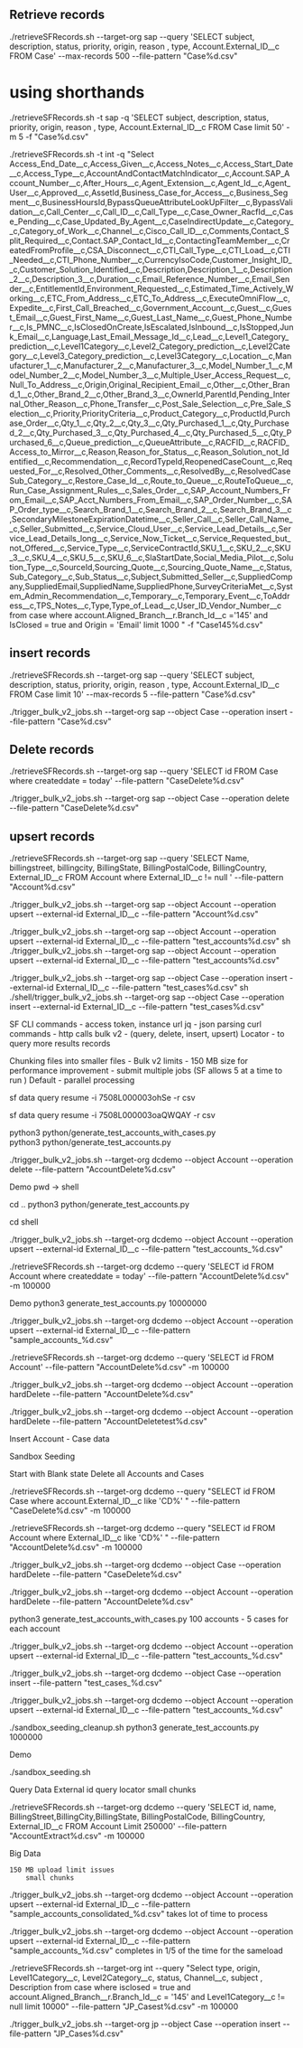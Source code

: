 ## Retrieve  records
./retrieveSFRecords.sh --target-org sap --query 'SELECT subject, description, status, priority, origin, reason , type, Account.External_ID__c  FROM Case' --max-records 500 --file-pattern "Case%d.csv" 
# using shorthands
./retrieveSFRecords.sh -t sap -q 'SELECT subject, description, status, priority, origin, reason , type, Account.External_ID__c  FROM Case limit 50' -m 5 -f "Case%d.csv"

./retrieveSFRecords.sh -t int -q "Select Access_End_Date__c,Access_Given__c,Access_Notes__c,Access_Start_Date__c,Access_Type__c,AccountAndContactMatchIndicator__c,Account.SAP_Account_Number__c,After_Hours__c,Agent_Extension__c,Agent_Id__c,Agent_User__c,Approved__c,AssetId,Business_Case_for_Access__c,Business_Segment__c,BusinessHoursId,BypassQueueAttributeLookUpFilter__c,BypassValidation__c,Call_Center__c,Call_ID__c,Call_Type__c,Case_Owner_RacfId__c,Case_Pending__c,Case_Updated_By_Agent__c,CaseIndirectUpdate__c,Category__c,Category_of_Work__c,Channel__c,Cisco_Call_ID__c,Comments,Contact_Split_Required__c,Contact.SAP_Contact_Id__c,ContactingTeamMember__c,CreatedFromProfile__c,CSA_Disconnect__c,CTI_Call_Type__c,CTI_Load__c,CTI_Needed__c,CTI_Phone_Number__c,CurrencyIsoCode,Customer_Insight_ID__c,Customer_Solution_Identified__c,Description,Description_1__c,Description_2__c,Description_3__c,Duration__c,Email_Reference_Number__c,Email_Sender__c,EntitlementId,Environment_Requested__c,Estimated_Time_Actively_Working__c,ETC_From_Address__c,ETC_To_Address__c,ExecuteOmniFlow__c,Expedite__c,First_Call_Breached__c,Government_Account__c,Guest__c,Guest_Email__c,Guest_First_Name__c,Guest_Last_Name__c,Guest_Phone_Number__c,Is_PMNC__c,IsClosedOnCreate,IsEscalated,IsInbound__c,IsStopped,Junk_Email__c,Language,Last_Email_Message_Id__c,Lead__c,Level1_Category_prediction__c,Level1Category__c,Level2_Category_prediction__c,Level2Category__c,Level3_Category_prediction__c,Level3Category__c,Location__c,Manufacturer_1__c,Manufacturer_2__c,Manufacturer_3__c,Model_Number_1__c,Model_Number_2__c,Model_Number_3__c,Multiple_User_Access_Request__c,Null_To_Address__c,Origin,Original_Recipient_Email__c,Other__c,Other_Brand_1__c,Other_Brand_2__c,Other_Brand_3__c,OwnerId,ParentId,Pending_Internal_Other_Reason__c,Phone_Transfer__c,Post_Sale_Selection__c,Pre_Sale_Selection__c,Priority,PriorityCriteria__c,Product_Category__c,ProductId,Purchase_Order__c,Qty_1__c,Qty_2__c,Qty_3__c,Qty_Purchased_1__c,Qty_Purchased_2__c,Qty_Purchased_3__c,Qty_Purchased_4__c,Qty_Purchased_5__c,Qty_Purchased_6__c,Queue_prediction__c,QueueAttribute__c,RACFID__c,RACFID_Access_to_Mirror__c,Reason,Reason_for_Status__c,Reason_Solution_not_Identified__c,Recommendation__c,RecordTypeId,ReopenedCaseCount__c,Requested_For__c,Resolved_Other_Comments__c,ResolvedBy__c,ResolvedCaseSub_Category__c,Restore_Case_Id__c,Route_to_Queue__c,RouteToQueue__c,Run_Case_Assignment_Rules__c,Sales_Order__c,SAP_Account_Numbers_From_Email__c,SAP_Acct_Numbers_From_Email__c,SAP_Order_Number__c,SAP_Order_type__c,Search_Brand_1__c,Search_Brand_2__c,Search_Brand_3__c,SecondaryMilestoneExpirationDatetime__c,Seller_Call__c,Seller_Call_Name__c,Seller_Submitted__c,Service_Cloud_User__c,Service_Lead_Details__c,Service_Lead_Details_long__c,Service_Now_Ticket__c,Service_Requested_but_not_Offered__c,Service_Type__c,ServiceContractId,SKU_1__c,SKU_2__c,SKU_3__c,SKU_4__c,SKU_5__c,SKU_6__c,SlaStartDate,Social_Media_Pilot__c,Solution_Type__c,SourceId,Sourcing_Quote__c,Sourcing_Quote_Name__c,Status,Sub_Category__c,Sub_Status__c,Subject,Submitted_Seller__c,SuppliedCompany,SuppliedEmail,SuppliedName,SuppliedPhone,SurveyCriteriaMet__c,System_Admin_Recommendation__c,Temporary__c,Temporary_Event__c,ToAddress__c,TPS_Notes__c,Type,Type_of_Lead__c,User_ID_Vendor_Number__c from case where account.Aligned_Branch__r.Branch_Id__c ='145' and IsClosed = true and Origin  = 'Email' limit 1000 " -f "Case145%d.csv"


## insert records
./retrieveSFRecords.sh --target-org sap --query 'SELECT subject, description, status, priority, origin, reason , type, Account.External_ID__c  FROM Case limit 10' --max-records 5 --file-pattern "Case%d.csv"

./trigger_bulk_v2_jobs.sh --target-org sap --object Case --operation insert --file-pattern "Case%d.csv"


## Delete  records
./retrieveSFRecords.sh --target-org sap --query 'SELECT id FROM Case where createddate = today' --file-pattern "CaseDelete%d.csv"

./trigger_bulk_v2_jobs.sh --target-org sap --object Case --operation delete --file-pattern "CaseDelete%d.csv"

## upsert records
./retrieveSFRecords.sh --target-org sap --query 'SELECT Name, billingstreet, billingcity, BillingState,  BillingPostalCode,  BillingCountry, External_ID__c  FROM Account where External_ID__c != null '  --file-pattern "Account%d.csv"

./trigger_bulk_v2_jobs.sh --target-org  sap --object Account --operation upsert --external-id External_ID__c --file-pattern "Account%d.csv"

./trigger_bulk_v2_jobs.sh --target-org  sap --object Account --operation upsert --external-id External_ID__c --file-pattern "test_accounts%d.csv"
sh ./trigger_bulk_v2_jobs.sh --target-org  sap --object Account --operation upsert --external-id External_ID__c --file-pattern "test_accounts%d.csv"


./trigger_bulk_v2_jobs.sh --target-org  sap --object Case --operation insert --external-id External_ID__c --file-pattern "test_cases%d.csv"
sh ./shell/trigger_bulk_v2_jobs.sh --target-org  sap --object Case --operation insert --external-id External_ID__c --file-pattern "test_cases%d.csv"

SF CLI commands - access token, instance url 
jq - json parsing
curl commands -  http calls 
bulk v2 - (query, delete, insert, upsert)
Locator  - to query more results records 


Chunking files into smaller files - Bulk v2 limits - 150 MB size 
for performance improvement - submit multiple jobs (SF allows 5 at a time to run ) 
Default - parallel processing 


sf data query resume -i 7508L000003ohSe -r csv 

sf data query resume -i 7508L000003oaQWQAY -r csv 


python3 python/generate_test_accounts_with_cases.py   
python3 python/generate_test_accounts.py

./trigger_bulk_v2_jobs.sh --target-org dcdemo --object Account --operation delete --file-pattern "AccountDelete%d.csv"



Demo 
pwd -> shell 

cd ..
python3 python/generate_test_accounts.py


cd shell

./trigger_bulk_v2_jobs.sh --target-org  dcdemo --object Account --operation upsert --external-id External_ID__c --file-pattern "test_accounts_%d.csv"

./retrieveSFRecords.sh --target-org dcdemo --query 'SELECT id FROM Account where createddate = today' --file-pattern "AccountDelete%d.csv" -m 100000




Demo 
python3 generate_test_accounts.py 10000000

./trigger_bulk_v2_jobs.sh --target-org  dcdemo --object Account --operation upsert --external-id External_ID__c --file-pattern "sample_accounts_%d.csv"


./retrieveSFRecords.sh --target-org dcdemo --query 'SELECT id FROM Account' --file-pattern "AccountDelete%d.csv" -m 100000

./trigger_bulk_v2_jobs.sh --target-org dcdemo --object Account --operation hardDelete --file-pattern "AccountDelete%d.csv"


./trigger_bulk_v2_jobs.sh --target-org dcdemo --object Account --operation hardDelete --file-pattern "AccountDeletetest%d.csv"

Insert Account - Case data 
















Sandbox Seeding 

Start with Blank state 
    Delete all Accounts and Cases 

./retrieveSFRecords.sh --target-org dcdemo --query "SELECT id FROM Case where  account.External_ID__c like 'CD%' " --file-pattern "CaseDelete%d.csv" -m 100000

./retrieveSFRecords.sh --target-org dcdemo --query "SELECT id FROM Account where  External_ID__c like 'CD%' " --file-pattern "AccountDelete%d.csv" -m 100000

./trigger_bulk_v2_jobs.sh --target-org dcdemo --object Case --operation hardDelete --file-pattern "CaseDelete%d.csv"

./trigger_bulk_v2_jobs.sh --target-org dcdemo --object Account --operation hardDelete --file-pattern "AccountDelete%d.csv"




python3 generate_test_accounts_with_cases.py
    100 accounts - 5 cases for each account 

./trigger_bulk_v2_jobs.sh --target-org  dcdemo --object Account --operation upsert --external-id External_ID__c --file-pattern "test_accounts_%d.csv"

./trigger_bulk_v2_jobs.sh --target-org  dcdemo --object Case --operation insert --file-pattern "test_cases_%d.csv"

./trigger_bulk_v2_jobs.sh --target-org  dcdemo --object Account --operation upsert --external-id External_ID__c --file-pattern "test_accounts_%d.csv"









./sandbox_seeding_cleanup.sh
python3 generate_test_accounts.py 1000000


Demo 

./sandbox_seeding.sh  


Query Data 
    External id
    query locator 
    small chunks

./retrieveSFRecords.sh --target-org dcdemo --query 'SELECT id, name, BillingStreet,BillingCity,BillingState, BillingPostalCode, BillingCountry, External_ID__c FROM Account Limit 250000' --file-pattern "AccountExtract%d.csv" -m 100000

Big Data 

    150 MB upload limit issues 
        small chunks 

./trigger_bulk_v2_jobs.sh --target-org  dcdemo --object Account --operation upsert --external-id External_ID__c --file-pattern "sample_accounts_consolidated_%d.csv"
    takes lot of time to process 

./trigger_bulk_v2_jobs.sh --target-org  dcdemo --object Account --operation upsert --external-id External_ID__c --file-pattern "sample_accounts_%d.csv"
    completes in 1/5 of the time for the sameload 


./retrieveSFRecords.sh --target-org int --query "Select  type, origin,  Level1Category__c, Level2Category__c, status,  Channel__c,  subject , Description  from case where isclosed = true  and account.Aligned_Branch__r.Branch_Id__c = '145' and Level1Category__c  != null limit 10000" --file-pattern "JP_Casest%d.csv" -m 100000

./trigger_bulk_v2_jobs.sh --target-org  jp --object Case --operation insert --file-pattern "JP_Cases%d.csv"



